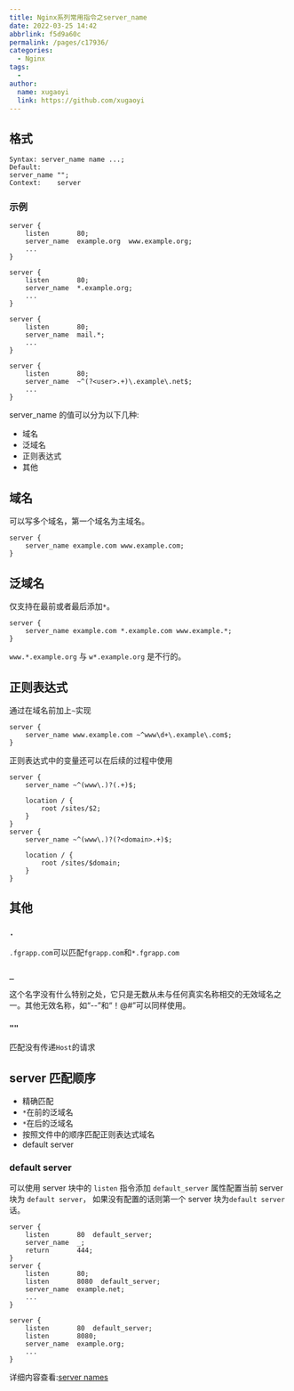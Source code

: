 ```yaml
---
title: Nginx系列常用指令之server_name
date: 2022-03-25 14:42
abbrlink: f5d9a60c
permalink: /pages/c17936/
categories: 
  - Nginx
tags: 
  - 
author: 
  name: xugaoyi
  link: https://github.com/xugaoyi
---
```

## 格式
```
Syntax:	server_name name ...;
Default:	
server_name "";
Context:	server
```
### 示例
```
server {
    listen       80;
    server_name  example.org  www.example.org;
    ...
}

server {
    listen       80;
    server_name  *.example.org;
    ...
}

server {
    listen       80;
    server_name  mail.*;
    ...
}

server {
    listen       80;
    server_name  ~^(?<user>.+)\.example\.net$;
    ...
}
```
server_name 的值可以分为以下几种:
- 域名
- 泛域名
- 正则表达式
- 其他
## 域名
可以写多个域名，第一个域名为主域名。
```
server {
    server_name example.com www.example.com;
}
```
## 泛域名
仅支持在最前或者最后添加`*`。
```
server {
    server_name example.com *.example.com www.example.*;
}
```
`www.*.example.org` 与 `w*.example.org` 是不行的。
## 正则表达式
通过在域名前加上`~`实现
```
server {
    server_name www.example.com ~^www\d+\.example\.com$;
}
```
正则表达式中的变量还可以在后续的过程中使用
```
server {
    server_name ~^(www\.)?(.+)$;

    location / {
        root /sites/$2;
    }
}
server {
    server_name ~^(www\.)?(?<domain>.+)$;

    location / {
        root /sites/$domain;
    }
}
```
## 其他
### `.`
`.fgrapp.com`可以匹配`fgrapp.com`和`*.fgrapp.com`
### `_`
这个名字没有什么特别之处，它只是无数从未与任何真实名称相交的无效域名之一。其他无效名称，如“--”和“！@#”可以同样使用。
### `""`
匹配没有传递`Host`的请求
## server 匹配顺序
-  精确匹配
- `*`在前的泛域名
- `*`在后的泛域名
- 按照文件中的顺序匹配正则表达式域名
- default server
### default server
可以使用 server 块中的 `listen` 指令添加 `default_server` 属性配置当前 server 块为 `default server`，
如果没有配置的话则第一个 server 块为`default server`话。
```
server {
    listen       80  default_server;
    server_name  _;
    return       444;
}
server {
    listen       80;
    listen       8080  default_server;
    server_name  example.net;
    ...
}

server {
    listen       80  default_server;
    listen       8080;
    server_name  example.org;
    ...
}
```
详细内容查看:[server names](https://nginx.org/en/docs/http/server_names.html)